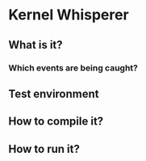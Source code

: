 # Kernel Whisperer

## What is it?

### Which events are being caught?


## Test environment

## How to compile it?

## How to run it?

